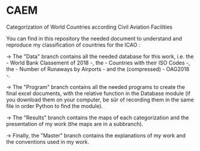 # CAEM
Categorization of World Countries according Civil Aviation Facilities

You can find in this repository the needed document to understand and reproduce my classification of countries for the ICAO :

-> The "Data" branch contains all the needed database for this work, i.e. the - World Bank Classement of 2018 -, the - Countries with their ISO Codes -, the - Number of Runaways by Airports - and the (compressed) - OAG2018 -.

-> The "Program" branch contains all the needed programs to create the final excel documents, with the relative function in the Database module (if you download them on your computer, be sûr of recording them in the same file in order Python to find the module).

-> The "Results" branch contains the maps of each categorization and the presentation of my work (the maps are in a subbranch).

-> Finally, the "Master" branch contains the explanations of my work and the conventions used in my work.
